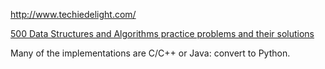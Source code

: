 

http://www.techiedelight.com/

[500 Data Structures and Algorithms practice problems and their solutions](https://techiedelight.quora.com/500-Data-Structures-and-Algorithms-practice-problems-and-their-solutions?share=1&utm_medium=email&utm_source=hackernewsletter&utm_term=code)


Many of the implementations are C/C++ or Java: convert to Python.
